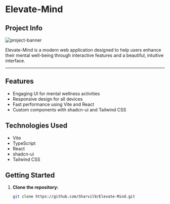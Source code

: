 # Elevate-Mind

## Project Info

![project-banner](https://github.com/user-attachments/assets/ae81a54f-eab1-4680-a134-182e6b3a2110)

Elevate-Mind is a modern web application designed to help users enhance their mental well-being through interactive features and a beautiful, intuitive interface.

---

## Features

- Engaging UI for mental wellness activities
- Responsive design for all devices
- Fast performance using Vite and React
- Custom components with shadcn-ui and Tailwind CSS

## Technologies Used

- Vite
- TypeScript
- React
- shadcn-ui
- Tailwind CSS

## Getting Started

1. **Clone the repository:**
   ```bash
   git clone https://github.com/Sharvil9/Elevate-Mind.git
